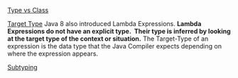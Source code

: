 [Type vs Class](https://blog.kotlin-academy.com/programmer-dictionary-class-vs-type-vs-object-e6d1f74d1e2e)

[Target Type](https://www.baeldung.com/java-generalized-target-type-inference)
Java 8 also introduced Lambda Expressions. **Lambda Expressions do not have an explicit type.  Their type is inferred by looking at the target type of the context or situation.** The Target-Type of an expression is the data type that the Java Compiler expects depending on where the expression appears.

[Subtyping](https://en.wikipedia.org/wiki/Subtyping#Function_types)



